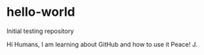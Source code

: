# hello-world
Initial testing repository

Hi Humans,
I am learning about GitHub and how to use it
Peace!
J.
